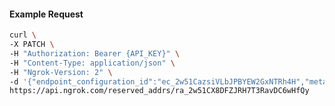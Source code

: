 <!-- Code generated for API Clients. DO NOT EDIT. -->
#### Example Request
```bash
curl \
-X PATCH \
-H "Authorization: Bearer {API_KEY}" \
-H "Content-Type: application/json" \
-H "Ngrok-Version: 2" \
-d '{"endpoint_configuration_id":"ec_2w51CazsiVLbJPBYEW2GxNTRh4H","metadata":"{\"proto\": \"ssh\"}"}' \
https://api.ngrok.com/reserved_addrs/ra_2w51CX8DFZJRH7T3RavDC6wHfQy
